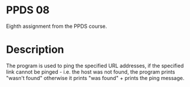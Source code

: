 # PPDS 08
Eighth assignment from the PPDS course.

# Description
The program is used to ping the specified URL addresses, if the specified link cannot be pinged - i.e. the host was not found, the program 
prints "wasn't found" otherwise it prints "was found" + prints the ping message.

